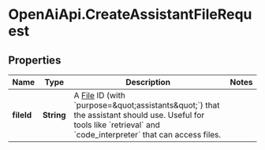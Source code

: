 # OpenAiApi.CreateAssistantFileRequest

## Properties
Name | Type | Description | Notes
------------ | ------------- | ------------- | -------------
**fileId** | **String** | A [File](/docs/api-reference/files) ID (with &#x60;purpose&#x3D;\&quot;assistants\&quot;&#x60;) that the assistant should use. Useful for tools like &#x60;retrieval&#x60; and &#x60;code_interpreter&#x60; that can access files. | 
